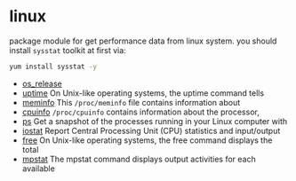 # linux

package module for get performance data from linux system. you should install ``sysstat``
 toolkit at first via:
 
 ```bash
 yum install sysstat -y
 ```

+ [os_release](linux/os_release.1) 
+ [uptime](linux/uptime.1) On Unix-like operating systems, the uptime command tells 
+ [meminfo](linux/meminfo.1) This ``/proc/meminfo`` file contains information about 
+ [cpuinfo](linux/cpuinfo.1) ``/proc/cpuinfo`` contains information about the processor, 
+ [ps](linux/ps.1) Get a snapshot of the processes running in your Linux computer with 
+ [iostat](linux/iostat.1) Report Central Processing Unit (CPU) statistics and input/output 
+ [free](linux/free.1) On Unix-like operating systems, the free command displays the total 
+ [mpstat](linux/mpstat.1) The mpstat command displays output activities for each available 
